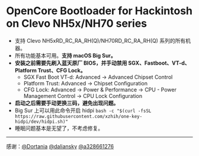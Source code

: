 # OpenCore Bootloader for Hackintosh on Clevo NH5x/NH70 series
+ 支持 Clevo NH5xRD_RC_RA_RH(Q)/NH70RD_RC_RA_RH(Q) 系列的所有机器。
+ 所有功能基本可用。**支持 macOS Big Sur。**
+ **安装之前需要先刷入蓝天原厂 BIOS，并手动禁用 SGX、Fastboot、VT-d、Platform Trust、CFG Lock。**
    - SGX Fast Boot VT-d: Advanced -> Advanced Chipset Control
    - Platform Trust: Advanced -> Chipset Configuration
    - CFG Lock: Advanced -> Power & Performance -> CPU - Power Management Control -> CPU Lock Configuration
+ **启动之后需要手动更换三码，避免出现问题。**
+ Big Sur 上可以用此命令开启 hidpi `bash -c "$(curl -fsSL https://raw.githubusercontent.com/xzhih/one-key-hidpi/dev/hidpi.sh)"`
+ 睡眠问题基本是无望了，不考虑修复。
-----------------------------------------
感谢：[@Dortania](https://github.com/dortania) [@daliansky](https://github.com/daliansky) [@a328661276](https://github.com/a328661276)

